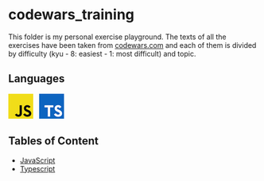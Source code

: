 # codewars_training

This folder is my personal exercise playground. The texts of all the exercises have been taken from [codewars.com](https://www.codewars.com) and each of them is divided by difficulty (kyu - 8: easiest - 1: most difficult) and topic.

## Languages

![alt text](assets/JavaScript_image.png) &nbsp; ![alt text](assets/TypeScript_image.png)


## Tables of Content

- [JavaScript](JavaScript/Table_Of_Contents.md)
- [Typescript](Typescript/Table_Of_Contents.md)
